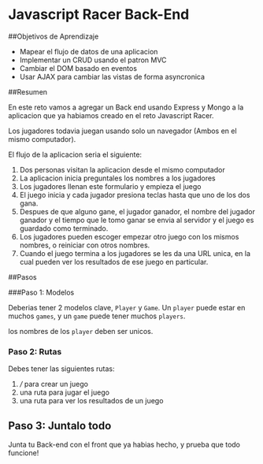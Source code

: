 # Javascript Racer Back-End

##Objetivos de Aprendizaje

- Mapear el flujo de datos de una aplicacion
- Implementar un CRUD usando el patron MVC
- Cambiar el DOM basado en eventos
- Usar AJAX para cambiar las vistas de forma asyncronica

##Resumen

En este reto vamos a agregar un Back end usando Express y Mongo a la aplicacion que ya habiamos creado en el reto Javascript Racer.

Los jugadores todavia juegan usando solo un navegador (Ambos en el mismo computador).

El flujo de la aplicacion seria el siguiente:

1. Dos personas visitan la aplicacion desde el mismo computador
2. La aplicacion inicia preguntales los nombres a los jugadores
3. Los jugadores llenan este formulario y empieza el juego
4. El juego inicia y cada jugador presiona teclas hasta que uno de los dos gana.
5. Despues de que alguno gane, el jugador ganador, el nombre del jugador ganador y el tiempo que le tomo ganar se envia al servidor y el juego es guardado como terminado.
6. Los jugadores pueden escoger empezar otro juego con los mismos nombres, o reiniciar con otros nombres.
7. Cuando el juego termina a los jugadores se les da una URL unica, en la cual pueden ver los resultados de ese juego en particular.

##Pasos

###Paso 1: Modelos

Deberias tener 2 modelos clave, `Player` y `Game`. Un `player` puede estar en muchos `games`, y un `game` puede tener muchos `players`.

los nombres de los `player` deben ser unicos.

### Paso 2: Rutas

Debes tener las siguientes rutas:

1. */* para crear un juego
2. una ruta para jugar el juego
3. una ruta para ver los resultados de un juego

## Paso 3: Juntalo todo

Junta tu Back-end con el front que ya habias hecho, y prueba que todo funcione!
